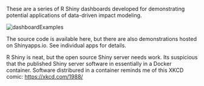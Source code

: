 These are a series of R Shiny dashboards developed for demonstrating potential applications of data-driven impact modeling.  

![dashboardExamples](http://docwatson.ai/wp-content/uploads/2021/12/layeredDashboards.png)

The source code is available here, but there are also demonstrations hosted on Shinyapps.io.  See individual apps for details.

R Shiny is neat, but the open source Shiny server needs work.  Its suspicious that the published Shiny server software in essentially in a Docker container.  Software distribured in a container reminds me of this XKCD comic: https://xkcd.com/1988/  
